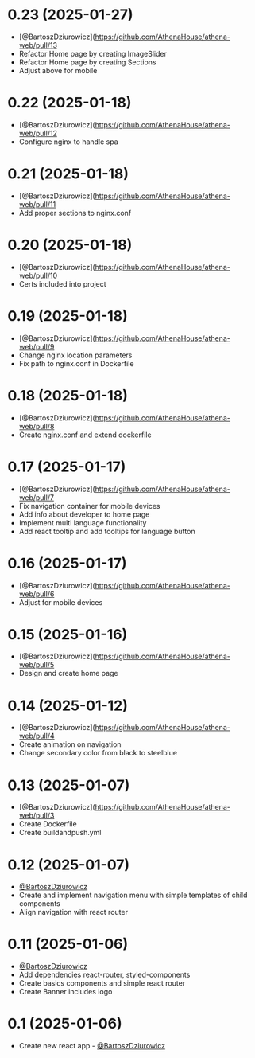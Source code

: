 0.23 (2025-01-27)
===============
* [@BartoszDziurowicz](https://github.com/AthenaHouse/athena-web/pull/13
* Refactor Home page by creating ImageSlider
* Refactor Home page by creating Sections
* Adjust above for mobile

0.22 (2025-01-18)
===============
* [@BartoszDziurowicz](https://github.com/AthenaHouse/athena-web/pull/12
* Configure nginx to handle spa

0.21 (2025-01-18)
===============
* [@BartoszDziurowicz](https://github.com/AthenaHouse/athena-web/pull/11
* Add proper sections to nginx.conf

0.20 (2025-01-18)
===============
* [@BartoszDziurowicz](https://github.com/AthenaHouse/athena-web/pull/10
* Certs included into project

0.19 (2025-01-18)
===============
* [@BartoszDziurowicz](https://github.com/AthenaHouse/athena-web/pull/9
* Change nginx location parameters
* Fix path to nginx.conf in Dockerfile

0.18 (2025-01-18)
===============
* [@BartoszDziurowicz](https://github.com/AthenaHouse/athena-web/pull/8
* Create nginx.conf and extend dockerfile

0.17 (2025-01-17)
===============
* [@BartoszDziurowicz](https://github.com/AthenaHouse/athena-web/pull/7
* Fix navigation container for mobile devices
* Add info about developer to home page
* Implement multi language functionality
* Add react tooltip and add tooltips for language button

0.16 (2025-01-17)
===============
* [@BartoszDziurowicz](https://github.com/AthenaHouse/athena-web/pull/6
* Adjust for mobile devices

0.15 (2025-01-16)
===============
* [@BartoszDziurowicz](https://github.com/AthenaHouse/athena-web/pull/5
* Design and create home page

0.14 (2025-01-12)
===============
* [@BartoszDziurowicz](https://github.com/AthenaHouse/athena-web/pull/4
* Create animation on navigation
* Change secondary color from black to steelblue

0.13 (2025-01-07)
===============
* [@BartoszDziurowicz](https://github.com/AthenaHouse/athena-web/pull/3
* Create Dockerfile
* Create buildandpush.yml

0.12 (2025-01-07)
===============
* [@BartoszDziurowicz](https://github.com/AthenaHouse/athena-web/pull/2)
* Create and implement navigation menu with simple templates of child components
* Align navigation with react router

0.11 (2025-01-06)
===============
* [@BartoszDziurowicz](https://github.com/AthenaHouse/athena-web/pull/1)
* Add dependencies react-router, styled-components
* Create basics components and simple react router
* Create Banner includes logo

0.1 (2025-01-06)
===============
* Create new react app - [@BartoszDziurowicz](https://github.com/AthenaHouse/athena-web)